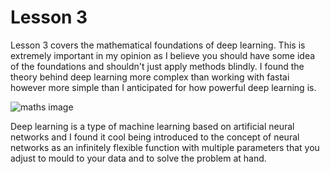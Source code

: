 
# Lesson 3  
Lesson 3 covers the mathematical foundations of deep learning. This is extremely important in my opinion as I believe you should have some idea of the foundations and shouldn't just apply methods blindly. I found the theory behind deep learning more complex than working with  fastai however more simple than I anticipated for how powerful deep learning is.

![maths image](https://github.com/bridgetcasey1/bridgetcasey1.github.io/assets/113487655/3330cfc6-5482-4abb-8df0-ddad1065fc9e)

Deep learning is a type of machine learning based on artificial neural networks and I found it cool being introduced to the concept of neural networks as an infinitely flexible function with multiple parameters that you adjust to mould to your data and to solve the problem at hand.

